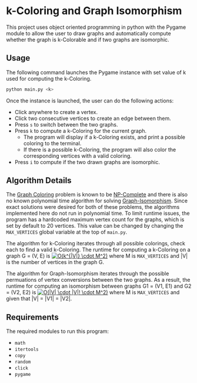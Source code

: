 # k-Coloring and  Graph Isomorphism
This project uses object oriented programming in python with the Pygame module to allow the user to draw graphs and automatically compute whether the graph is k-Colorable and if two graphs are isomorphic.

## Usage

The following command launches the Pygame instance with set value of k used for computing the k-Coloring.

```bash
python main.py <k>
```
Once the instance is launched, the user can do the following actions:

* Click anywhere to create a vertex.
* Click two consecutive vertices to create an edge between them.
* Press `s` to switch between the two graphs.
* Press `k` to compute a k-Coloring for the current graph.
  * The program will display if a k-Coloring exists, and print a possible coloring to the terminal.
  * If there is a possible k-Coloring, the program will also color the corresponding vertices with a valid coloring.
* Press `i` to compute if the two drawn graphs are isomorphic.

## Algorithm Details

The [Graph Coloring](https://en.wikipedia.org/wiki/Graph_coloring) problem is known to be [NP-Complete](https://en.wikipedia.org/wiki/NP-completeness) and there is also no known polynomial time algorithm for solving [Graph-Isomorphism](https://en.wikipedia.org/wiki/Graph_isomorphism). Since exact solutions were desired for both of these problems, the algorithms implemented here do not run in polynomial time. To limit runtime issues, the program has a hardcoded maximum vertex count for the graphs, which is set by default to 20 vertices. This value can be changed by changing the `MAX_VERTICES` global variable at the top of `main.py`. 

The algorithm for k-Coloring iterates through all possible colorings, check each to find a valid k-Coloring. The runtime for computing a k-Coloring on a graph G = (V, E) is
<a href="https://www.codecogs.com/eqnedit.php?latex=\inline&space;\dpi{100}&space;O(k^{|V|}&space;\cdot&space;M^2)" target="_blank"><img src="https://latex.codecogs.com/gif.latex?\inline&space;\dpi{100}&space;O(k^{|V|}&space;\cdot&space;M^2)" title="O(k^{|V|} \cdot M^2)" /></a> where M is `MAX_VERTICES` and |V| is the number of vertices in the graph G.

The algorithm for Graph-Isomorphism iterates through the possible permuations of vertex conversions between the two graphs. As a result, the runtime for computing an isomorphism between graphs G1 = (V1, E1) and G2 = (V2, E2) is <a href="https://www.codecogs.com/eqnedit.php?latex=\inline&space;\dpi{100}&space;O(|V|&space;\cdot&space;|V|!&space;\cdot&space;M^2)" target="_blank"><img src="https://latex.codecogs.com/gif.latex?\inline&space;\dpi{100}&space;O(|V|&space;\cdot&space;|V|!&space;\cdot&space;M^2)" title="O(|V| \cdot |V|! \cdot M^2)" /></a> where M is `MAX_VERTICES` and given that |V| = |V1| = |V2|.

## Requirements

The required modules to run this program:

* `math`
* `itertools`
* `copy`
* `random`
* `click`
* `pygame`